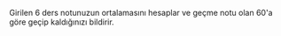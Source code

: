 Girilen 6 ders notunuzun ortalamasını hesaplar ve geçme notu olan 60'a göre geçip kaldığınızı bildirir.
